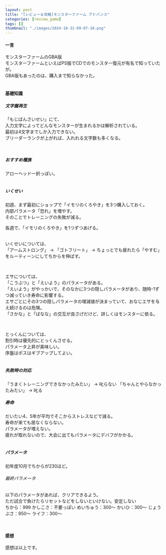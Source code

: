 ```yaml
---
layout: post
title: "[レビュー＆攻略]モンスターファーム アドバンス"
categories: [review_game]
tags: []
thumbnail: "./images/2024-10-31-09-07-10.png"
---
```


#### 一言
モンスターファームのGBA版  
モンスターファームといえばPS版でCDでのモンスター復元が有名で知っていたが。  
GBA版もあったのは、購入まで知らなかった。  
<br>
  

#### 基礎知識  
##### 文字盤再生　
「もじばんさいせい」にて、  
入力文字によってどんなモンスターが生まれるかは解析されている。  
最初は4文字までしか入力できない。  
ブリーダーランクが上がれば、入れれる文字数も多くなる。  

<br>

##### おすすめ種族
アローヘッド一択っぽい。  
<br>

##### いくせい
初週、まず最初にショップで「イモリのくろやき」を3つ購入しておく。  
内部パラメータ「恐れ」を増やす。  
そのことでトレーニングの失敗が減る。  

各週で、「イモリのくろやき」を1つずつあげる。  
<br>

いくせいについては、  
「アームストロング」 → 「ゴトフリート」 → ちょっとでも疲れたら「やすむ」
をルーティーンにしてちからを伸ばす。  

<br>

エサについては、  
「こうぶつ」と「えいよう」のパラメータがある。  
「えいよう」がやっかいで、そのなかに3つの隠しパラメータがあり、随時-1ずつ減っていき寿命に影響する。  
エサごとにその3つの隠しパラメータの増減値が決まっていて、おなじエサを与え続けるのは危険。  
「さかな」と「ばなな」の交互が良さげだけど、詳しくはモンスターに依る。  
  
<br>

とっくんについては、  
割引時は優先的にとっくんさせる。  
パラメータ上昇が美味しい。  
序盤はボスはギブアップしてよい。  
<br>




##### 失敗時の対応
「うまくトレーニングできなかったみたい」 → 叱らない
「ちゃんとやらなかったみたい」 → 叱る
<br>

##### 寿命
だいたい4、5年が平均でそこからストレスなどで減る。  
寿命が来ても居なくならない。  
パラメータが増えない。  
疲れが取れないので、大会に出てもパラメータにデバフがかかる。  
<br>


##### パラメータ
初年度10月でちからが230ほど。  

###### 最終パラメータ
以下のパラメータがあれば、クリアできるよう。  
ただ試合で負けたらリセットなどをしないといけない。安定しない  
ちから：999
かしこさ：不要っぽい
めいちゅう：300〜
かいひ：300〜
じょうぶさ：950〜
ライフ：300〜

<br>

#### 感想
感想は以上です。  
<br>